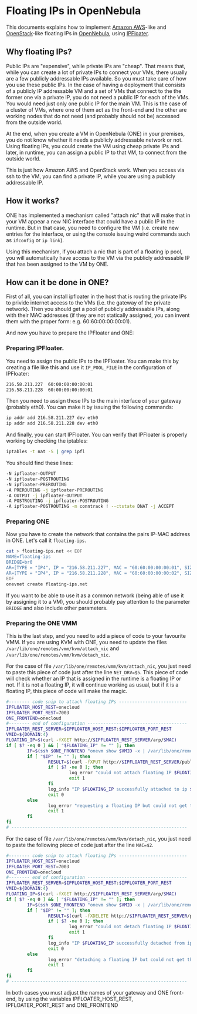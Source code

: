 # Floating IPs in OpenNebula
This documents explains how to implement [Amazon AWS](https://aws.amazon.com)-like and [OpenStack](https://www.openstack.org/)-like floating IPs in [OpenNebula](http://opennebula.org/), using [IPFloater](https://github.com/grycap/ipfloater).

## Why floating IPs?
Public IPs are "expensive", while private IPs are "cheap". That means that, while you can create a lot of private IPs to connect your VMs, there usually are a few publicly addressable IPs available. So you must take care of
how you use these public IPs.
In the case of having a deployment that consists of a publicly IP addressable VM
and a set of VMs that connect to the the former one via a private IP, you do not need a public IP for each of the VMs. You would need just only one public IP for the main VM.
This is the case of a cluster of VMs, where one of them act as the front-end and the other are working nodes that do not need (and probably should not be)
accessed from the outside world.

At the end, when you create a VM in OpenNebula (ONE) in your premises, you do not know whether it needs a publicly addressable network or not. Using floating IPs, you could create the VM
using cheap private IPs and later, in runtime, you can assign a public IP to that VM, to connect from the outside world.

This is just how Amazon AWS and OpenStack work. When you access via ssh to the VM, you can find a private IP, while you are using a publicly addressable IP.

## How it works?
ONE has implemented a mechanism called "attach nic" that will make that in your VM appear a new NIC interface that could have a public IP in the runtime. But in that case, you need to configure the VM (i.e. create new entries
for the interface, or using the console issuing weird commands such as ```ifconfig``` or ```ip link```).

Using this mechanism, if you attach a nic that is part of a floating ip pool, you will automatically have access to the VM via the publicly addressable IP that has been assigned to the VM by ONE.

## How can it be done in ONE?
First of all, you can install ipfloater in the host that is routing the private IPs to privide internet access to the VMs (i.e. the gateway of the private network).
Then you should get a pool of publicly addressable IPs, along with their MAC addresses (if they are not statically assigned, you can invent them with the proper form: e.g. 60:60:00:00:00:01).

And now you have to prepare the IPFloater and ONE:

### Preparing IPFloater.
You need to assign the public IPs to the IPFloater. You can make this by creating a file like this and use it ```IP_POOL_FILE``` in the configuration of IPFloater:

```bash
216.58.211.227  60:00:00:00:00:01
216.58.211.228  60:00:00:00:00:01
```

Then you need to assign these IPs to the main interface of your gateway (probably eth0). You can make it by issuing the following commands:

```bash
ip addr add 216.58.211.227 dev eth0
ip addr add 216.58.211.228 dev eth0
```

And finally, you can start IPFloater. You can verify that IPFloater is properly working by checking the iptables:

```bash
iptables -t nat -S | grep ipfl
```

You should find these lines:

```bash
-N ipfloater-OUTPUT
-N ipfloater-POSTROUTING
-N ipfloater-PREROUTING
-A PREROUTING -j ipfloater-PREROUTING
-A OUTPUT -j ipfloater-OUTPUT
-A POSTROUTING -j ipfloater-POSTROUTING
-A ipfloater-POSTROUTING -m conntrack ! --ctstate DNAT -j ACCEPT
```

### Preparing ONE
Now you have to create the network that contains the pairs IP-MAC address in ONE. Let's call it ```floating-ips```.

```bash
cat > floating-ips.net << EOF
NAME=floating-ips
BRIDGE=br0
AR=[TYPE = "IP4", IP = "216.58.211.227", MAC = "60:60:00:00:00:01", SIZE = "1" ]
AR=[TYPE = "IP4", IP = "216.58.211.228", MAC = "60:60:00:00:00:02", SIZE = "1" ]
EOF
onevnet create floating-ips.net
```

If you want to be able to use it as a common network (being able of use it by assigning it to a VM), you should probably pay attention to the parameter ```BRIDGE``` and also include other parameters.

### Preparing the ONE VMM
This is the last step, and you need to add a piece of code to your favourite VMM. If you are using KVM with ONE, you need to update the files ```/var/lib/one/remotes/vmm/kvm/attach_nic``` and ```/var/lib/one/remotes/vmm/kvm/detach_nic```.


For the case of file ```/var/lib/one/remotes/vmm/kvm/attach_nic```, you just need to paste this piece of code just after the line ```NET_DRV=$5```.
This piece of code will check whether an IP that is assigned in the runtime is a floating IP or not. If it is not a floating IP, it will continue working as usual, but if it is a floating IP, this piece of code
will make the magic.

```bash
#-------- code snip to attach floating IPs --------------------------
IPFLOATER_HOST_REST=onecloud
IPFLOATER_PORT_REST=7003
ONE_FRONTEND=onecloud
#-------- end of configuration --------------------------------------
IPFLOATER_REST_SERVER=$IPFLOATER_HOST_REST:$IPFLOATER_PORT_REST
VMID=${DOMAIN:4}
FLOATING_IP=$(curl -fXGET http://$IPFLOATER_REST_SERVER/arp/$MAC)
if [ $? -eq 0 ] && [ "$FLOATING_IP" != "" ]; then
        IP=$(ssh $ONE_FRONTEND "onevm show $VMID -x | /var/lib/one/remotes/datastore/xpath.rb /VM/TEMPLATE/NIC[NIC_ID=0]/IP | head -n 1")
        if [ "$IP" != "" ]; then
                RESULT=$(curl -fXPUT http://$IPFLOATER_REST_SERVER/public/$FLOATING_IP/redirect/$IP)
                if [ $? -ne 0 ]; then
                        log_error "could not attach floating IP $FLOATING_IP to $IP ($RESULT)"
                        exit 1
                fi
                log_info "IP $FLOATING_IP successfully attached to ip $IP"
                exit 0
        else
                log_error "requesting a floating IP but could not get the main IP of vm $DOMAIN"
                exit 1
        fi
fi
# -------------------------------------------------------------------
```

For the case of file ```/var/lib/one/remotes/vmm/kvm/detach_nic```, you just need to paste the following piece of code just after the line ```MAC=$2```.

```bash
#-------- code snip to attach floating IPs --------------------------
IPFLOATER_HOST_REST=onecloud
IPFLOATER_PORT_REST=7003
ONE_FRONTEND=onecloud
#-------- end of configuration --------------------------------------
IPFLOATER_REST_SERVER=$IPFLOATER_HOST_REST:$IPFLOATER_PORT_REST
VMID=${DOMAIN:4}
FLOATING_IP=$(curl -fXGET http://$IPFLOATER_REST_SERVER/arp/$MAC)
if [ $? -eq 0 ] && [ "$FLOATING_IP" != "" ]; then
        IP=$(ssh $ONE_FRONTEND "onevm show $VMID -x | /var/lib/one/remotes/datastore/xpath.rb /VM/TEMPLATE/NIC[NIC_ID=0]/IP | head -n 1")
        if [ "$IP" != "" ]; then
                RESULT=$(curl -fXDELETE http://$IPFLOATER_REST_SERVER/public/$FLOATING_IP/redirect/$IP)
                if [ $? -ne 0 ]; then
                        log_error "could not detach floating IP $FLOATING_IP to $IP ($RESULT)"
                        exit 1
                fi
                log_info "IP $FLOATING_IP successfully detached from ip $IP"
                exit 0
        else
                log_error "detaching a floating IP but could not get the main IP of vm $DOMAIN"
                exit 1
        fi
fi
# -------------------------------------------------------------------
```

In both cases you must adjust the names of your gateway and ONE front-end, by using the variables IPFLOATER_HOST_REST, IPFLOATER_PORT_REST and ONE_FRONTEND
